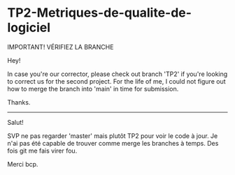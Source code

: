 # TP2-Metriques-de-qualite-de-logiciel

IMPORTANT! VÉRIFIEZ LA BRANCHE

Hey! 

In case you're our corrector, please check out branch 'TP2' if you're looking to correct us for the second project. 
For the life of me, I could not figure out how to merge the branch into 'main' in time for submission.

Thanks.

----------------------------

Salut! 

SVP ne pas regarder 'master' mais plutôt TP2 pour voir le code à jour.
Je n'ai pas été capable de trouver comme merge les branches à temps. 
Des fois git me fais virer fou.

Merci bcp.
